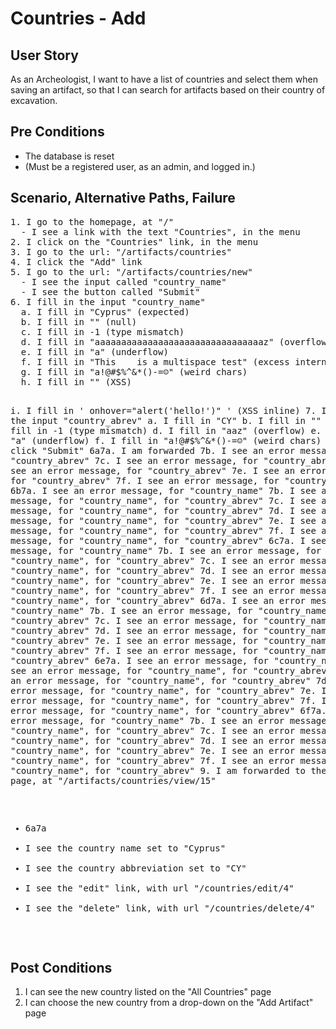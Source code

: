 # Countries - Add

## User Story

As an Archeologist, I want to have a list of countries and select them when saving an artifact, so that I can search for artifacts based on their country of excavation.

## Pre Conditions

- The database is reset
- (Must be a registered user, as an admin, and logged in.)

## Scenario, Alternative Paths, Failure
<pre>
1. I go to the homepage, at "/"
  - I see a link with the text "Countries", in the menu
2. I click on the "Countries" link, in the menu
3. I go to the url: "/artifacts/countries"
4. I click the "Add" link
5. I go to the url: "/artifacts/countries/new"
  - I see the input called "country_name"
  - I see the button called "Submit"
6. I fill in the input "country_name"
  a. I fill in "Cyprus" (expected)
  b. I fill in "" (null)
  c. I fill in -1 (type mismatch)
  d. I fill in "aaaaaaaaaaaaaaaaaaaaaaaaaaaaaaaaz" (overflow)
  e. I fill in "a" (underflow)
  f. I fill in "This    is a multispace test" (excess internal whitespace)
  g. I fill in "a!@#$%^&*()-=☺" (weird chars)
  h. I fill in "<script>alert("hello!")</script>" (XSS)
  i. I fill in ' onhover="alert('hello!')" ' (XSS inline)
7. I fill in the input "country_abrev"
  a. I fill in "CY"
  b. I fill in "" (null)
  c. I fill in -1 (type mismatch)
  d. I fill in "aaz" (overflow)
  e. I fill in "a" (underflow)
  f. I fill in "a!@#$%^&*()-=☺" (weird chars)
8. I click "Submit"
  6a7a. I am forwarded
    7b. I see an error message, for "country_abrev"
    7c. I see an error message, for "country_abrev"
    7d. I see an error message, for "country_abrev"
    7e. I see an error message, for "country_abrev"
    7f. I see an error message, for "country_abrev"
  6b7a. I see an error message, for "country_name"
    7b. I see an error message, for "country_name", for "country_abrev"
    7c. I see an error message, for "country_name", for "country_abrev"
    7d. I see an error message, for "country_name", for "country_abrev"
    7e. I see an error message, for "country_name", for "country_abrev"
    7f. I see an error message, for "country_name", for "country_abrev"
  6c7a. I see an error message, for "country_name"
    7b. I see an error message, for "country_name", for "country_abrev"
    7c. I see an error message, for "country_name", for "country_abrev"
    7d. I see an error message, for "country_name", for "country_abrev"
    7e. I see an error message, for "country_name", for "country_abrev"
    7f. I see an error message, for "country_name", for "country_abrev"
  6d7a. I see an error message, for "country_name"
    7b. I see an error message, for "country_name", for "country_abrev"
    7c. I see an error message, for "country_name", for "country_abrev"
    7d. I see an error message, for "country_name", for "country_abrev"
    7e. I see an error message, for "country_name", for "country_abrev"
    7f. I see an error message, for "country_name", for "country_abrev"
  6e7a. I see an error message, for "country_name"
    7b. I see an error message, for "country_name", for "country_abrev"
    7c. I see an error message, for "country_name", for "country_abrev"
    7d. I see an error message, for "country_name", for "country_abrev"
    7e. I see an error message, for "country_name", for "country_abrev"
    7f. I see an error message, for "country_name", for "country_abrev"
  6f7a. I see an error message, for "country_name"
    7b. I see an error message, for "country_name", for "country_abrev"
    7c. I see an error message, for "country_name", for "country_abrev"
    7d. I see an error message, for "country_name", for "country_abrev"
    7e. I see an error message, for "country_name", for "country_abrev"
    7f. I see an error message, for "country_name", for "country_abrev"
9. I am forwarded to the new country page, at "/artifacts/countries/view/15"
  - 6a7a
  - I see the country name set to "Cyprus"
  - I see the country abbreviation set to "CY"
  - I see the "edit" link, with url "/countries/edit/4"
  - I see the "delete" link, with url "/countries/delete/4"
</pre>

## Post Conditions

1. I can see the new country listed on the "All Countries" page
2. I can choose the new country from a drop-down on the "Add Artifact" page
